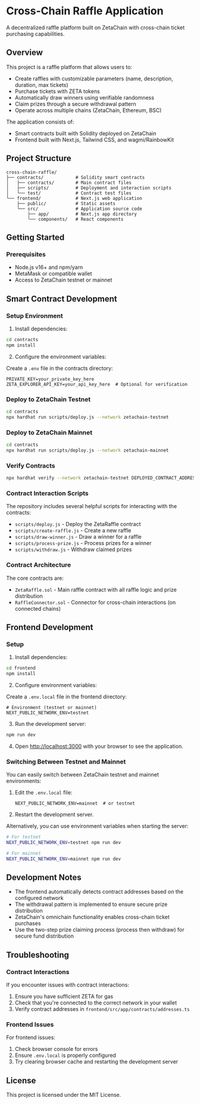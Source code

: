 # Cross-Chain Raffle Application

A decentralized raffle platform built on ZetaChain with cross-chain ticket purchasing capabilities.

## Overview

This project is a raffle platform that allows users to:

- Create raffles with customizable parameters (name, description, duration, max tickets)
- Purchase tickets with ZETA tokens
- Automatically draw winners using verifiable randomness
- Claim prizes through a secure withdrawal pattern
- Operate across multiple chains (ZetaChain, Ethereum, BSC)

The application consists of:
- Smart contracts built with Solidity deployed on ZetaChain
- Frontend built with Next.js, Tailwind CSS, and wagmi/RainbowKit

## Project Structure

```
cross-chain-raffle/
├── contracts/            # Solidity smart contracts
│   ├── contracts/        # Main contract files
│   ├── scripts/          # Deployment and interaction scripts
│   └── test/             # Contract test files
└── frontend/             # Next.js web application
    ├── public/           # Static assets
    └── src/              # Application source code
        ├── app/          # Next.js app directory
        └── components/   # React components
```

## Getting Started

### Prerequisites

- Node.js v16+ and npm/yarn
- MetaMask or compatible wallet
- Access to ZetaChain testnet or mainnet

## Smart Contract Development

### Setup Environment

1. Install dependencies:

```bash
cd contracts
npm install
```

2. Configure the environment variables:

Create a `.env` file in the contracts directory:

```
PRIVATE_KEY=your_private_key_here
ZETA_EXPLORER_API_KEY=your_api_key_here  # Optional for verification
```

### Deploy to ZetaChain Testnet

```bash
cd contracts
npx hardhat run scripts/deploy.js --network zetachain-testnet
```

### Deploy to ZetaChain Mainnet

```bash
cd contracts
npx hardhat run scripts/deploy.js --network zetachain-mainnet
```

### Verify Contracts

```bash
npx hardhat verify --network zetachain-testnet DEPLOYED_CONTRACT_ADDRESS
```

### Contract Interaction Scripts

The repository includes several helpful scripts for interacting with the contracts:

- `scripts/deploy.js` - Deploy the ZetaRaffle contract
- `scripts/create-raffle.js` - Create a new raffle
- `scripts/draw-winner.js` - Draw a winner for a raffle
- `scripts/process-prize.js` - Process prizes for a winner
- `scripts/withdraw.js` - Withdraw claimed prizes

### Contract Architecture

The core contracts are:

- `ZetaRaffle.sol` - Main raffle contract with all raffle logic and prize distribution
- `RaffleConnector.sol` - Connector for cross-chain interactions (on connected chains)

## Frontend Development

### Setup

1. Install dependencies:

```bash
cd frontend
npm install
```

2. Configure environment variables:

Create a `.env.local` file in the frontend directory:

```
# Environment (testnet or mainnet)
NEXT_PUBLIC_NETWORK_ENV=testnet
```

3. Run the development server:

```bash
npm run dev
```

4. Open [http://localhost:3000](http://localhost:3000) with your browser to see the application.

### Switching Between Testnet and Mainnet

You can easily switch between ZetaChain testnet and mainnet environments:

1. Edit the `.env.local` file:
   ```
   NEXT_PUBLIC_NETWORK_ENV=mainnet  # or testnet
   ```

2. Restart the development server.

Alternatively, you can use environment variables when starting the server:

```bash
# For testnet
NEXT_PUBLIC_NETWORK_ENV=testnet npm run dev

# For mainnet
NEXT_PUBLIC_NETWORK_ENV=mainnet npm run dev
```

## Development Notes

- The frontend automatically detects contract addresses based on the configured network
- The withdrawal pattern is implemented to ensure secure prize distribution
- ZetaChain's omnichain functionality enables cross-chain ticket purchases
- Use the two-step prize claiming process (process then withdraw) for secure fund distribution

## Troubleshooting

### Contract Interactions

If you encounter issues with contract interactions:

1. Ensure you have sufficient ZETA for gas
2. Check that you're connected to the correct network in your wallet
3. Verify contract addresses in `frontend/src/app/contracts/addresses.ts`

### Frontend Issues

For frontend issues:

1. Check browser console for errors
2. Ensure `.env.local` is properly configured
3. Try clearing browser cache and restarting the development server

## License

This project is licensed under the MIT License.

